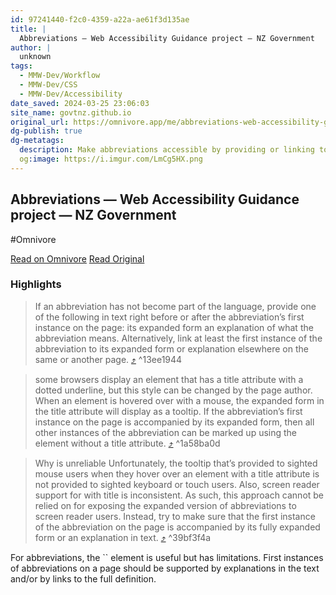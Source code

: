 ```yaml
---
id: 97241440-f2c0-4359-a22a-ae61f3d135ae
title: |
  Abbreviations — Web Accessibility Guidance project — NZ Government
author: |
  unknown
tags:
  - MMW-Dev/Workflow
  - MMW-Dev/CSS
  - MMW-Dev/Accessibility
date_saved: 2024-03-25 23:06:03
site_name: govtnz.github.io
original_url: https://omnivore.app/me/abbreviations-web-accessibility-guidance-project-nz-government-18e750dd719
dg-publish: true
dg-metatags:
  description: Make abbreviations accessible by providing or linking to the expanded form the first time it’s used on the page.
  og:image: https://i.imgur.com/LmCg5HX.png
---
```


## Abbreviations — Web Accessibility Guidance project — NZ Government
#Omnivore

[Read on Omnivore](https://omnivore.app/me/abbreviations-web-accessibility-guidance-project-nz-government-18e750dd719)
[Read Original](https://govtnz.github.io/web-a11y-guidance/wct/abbreviations/)

### Highlights

> If an abbreviation has not become part of the language, provide one of the following in text right before or after the abbreviation’s first instance on the page:
> its expanded form
> an explanation of what the abbreviation means.
> Alternatively, link at least the first instance of the abbreviation to its expanded form or explanation elsewhere on the same or another page. [⤴️](https://omnivore.app/me/abbreviations-web-accessibility-guidance-project-nz-government-18e750dd719#13ee1944-974e-41df-939d-013d62e99e20)  ^13ee1944

> some browsers display an <abbr> element that has a title attribute with a dotted underline, but this style can be changed by the page author.
> When an <abbr> element is hovered over with a mouse, the expanded form in the title attribute will display as a tooltip.
> If the abbreviation’s first instance on the page is accompanied by its expanded form, then all other instances of the abbreviation can be marked up using the <abbr> element without a title attribute. [⤴️](https://omnivore.app/me/abbreviations-web-accessibility-guidance-project-nz-government-18e750dd719#1a58ba0d-54b2-416f-baec-f6913ab5c5fb)  ^1a58ba0d

> Why <abbr> is unreliable
> Unfortunately, the tooltip that’s provided to sighted mouse users when they hover over an <abbr> element with a title attribute is not provided to sighted keyboard or touch users. Also, screen reader support for <abbr> with title is inconsistent.
> As such, this approach cannot be relied on for exposing the expanded version of abbreviations to screen reader users. Instead, try to make sure that the first instance of the abbreviation on the page is accompanied by its fully expanded form or an explanation in text. [⤴️](https://omnivore.app/me/abbreviations-web-accessibility-guidance-project-nz-government-18e750dd719#39bf3f4a-9bce-4ed4-b730-0fdd0e3392b0)  ^39bf3f4a

For abbreviations, the `` element is useful but has limitations. First instances of abbreviations on a page should be supported by explanations in the text and/or by links to the full definition.

